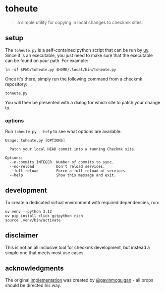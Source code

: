 # toheute

> a simple utility for copying in local changes to checkmk sites.

## setup

The `toheute.py` is a self-contained python script that can be run by [uv](https://github.com/astral-sh/uv). Since it is an executable, you just need to make sure that the executable can be found on your path. For example:

```console
ln -sf $PWD/toheute.py $HOME/.local/bin/toheute.py
```

Once it's there, simply run the following command from a checkmk repository:

```console
toheute.py
```

You will then be presented with a dialog for which site to patch your change to.

### options

Run `toheute.py --help` to see what options are available:

```console
Usage: toheute.py [OPTIONS]

  Patch your local HEAD commit into a running Checkmk site.

Options:
  --n-commits INTEGER  Number of commits to sync.
  --no-reload          Don't reload services.
  --full-reload        Force a full reload of services.
  --help               Show this message and exit.
```

## development

To create a dedicated virtual environment with required dependencies, run:

```console
uv venv --python 3.12
uv pip install click gitpython rich
source .venv/bin/activate
```

## disclaimer

This is not an all inclusive tool for checkmk development, but instead a simple one that meets most use cases.

## acknowledgments

The original [implementation](https://github.com/gavinmcguigan/ToHeute) was created by [@gavinmcguigan](https://github.com/gavinmcguigan) - all props should be directed his way.
